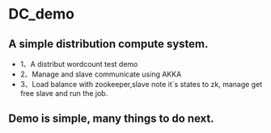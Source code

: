 # DC_demo
## A simple distribution compute system.

- 1、A distribut wordcount test demo
- 2、Manage and slave communicate using AKKA
- 3、Load balance with zookeeper,slave note it`s states to zk, manage get free slave and run the job.

## Demo is simple, many things to do next.

